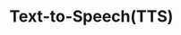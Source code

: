 ---
layout: tag-list
type: tag
title: Text-to-Speech(TTS)
slug: tts
category: ai
sidebar: true
order: 1
description: >
   Keyboard related posts
---